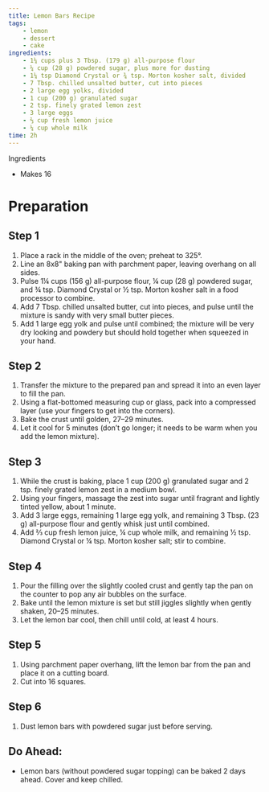 ```yaml
---
title: Lemon Bars Recipe
tags:
    - lemon
    - dessert
    - cake
ingredients:
    - 1¼ cups plus 3 Tbsp. (179 g) all-purpose flour
    - ¼ cup (28 g) powdered sugar, plus more for dusting
    - 1¼ tsp Diamond Crystal or ¾ tsp. Morton kosher salt, divided
    - 7 Tbsp. chilled unsalted butter, cut into pieces
    - 2 large egg yolks, divided
    - 1 cup (200 g) granulated sugar
    - 2 tsp. finely grated lemon zest
    - 3 large eggs
    - ⅔ cup fresh lemon juice
    - ¼ cup whole milk
time: 2h
---
```


Ingredients
- Makes 16

# Preparation

## Step 1
1. Place a rack in the middle of the oven; preheat to 325°.
2. Line an 8x8" baking pan with parchment paper, leaving overhang on all sides.
3. Pulse 1¼ cups (156 g) all-purpose flour, ¼ cup (28 g) powdered sugar, and ¾ tsp. Diamond Crystal or ½ tsp. Morton kosher salt in a food processor to combine.
4. Add 7 Tbsp. chilled unsalted butter, cut into pieces, and pulse until the mixture is sandy with very small butter pieces.
5. Add 1 large egg yolk and pulse until combined; the mixture will be very dry looking and powdery but should hold together when squeezed in your hand.

## Step 2
1. Transfer the mixture to the prepared pan and spread it into an even layer to fill the pan.
2. Using a flat-bottomed measuring cup or glass, pack into a compressed layer (use your fingers to get into the corners).
3. Bake the crust until golden, 27–29 minutes.
4. Let it cool for 5 minutes (don’t go longer; it needs to be warm when you add the lemon mixture).

## Step 3
1. While the crust is baking, place 1 cup (200 g) granulated sugar and 2 tsp. finely grated lemon zest in a medium bowl.
2. Using your fingers, massage the zest into sugar until fragrant and lightly tinted yellow, about 1 minute.
3. Add 3 large eggs, remaining 1 large egg yolk, and remaining 3 Tbsp. (23 g) all-purpose flour and gently whisk just until combined.
4. Add ⅔ cup fresh lemon juice, ¼ cup whole milk, and remaining ½ tsp. Diamond Crystal or ¼ tsp. Morton kosher salt; stir to combine.

## Step 4
1. Pour the filling over the slightly cooled crust and gently tap the pan on the counter to pop any air bubbles on the surface.
2. Bake until the lemon mixture is set but still jiggles slightly when gently shaken, 20–25 minutes.
3. Let the lemon bar cool, then chill until cold, at least 4 hours.

## Step 5
1. Using parchment paper overhang, lift the lemon bar from the pan and place it on a cutting board.
2. Cut into 16 squares.

## Step 6
1. Dust lemon bars with powdered sugar just before serving.

## Do Ahead:
- Lemon bars (without powdered sugar topping) can be baked 2 days ahead. Cover and keep chilled.